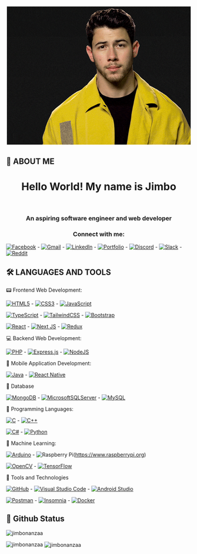 <!-- Banner -->

<p align="center">
  <img alt="" width="500px" src="./banner.gif"</img>
</p>

## 🚀 ABOUT ME

<!-- Intro -->
<h1 align="center">Hello World! My name is <b> Jimbo </b></h1> <br />
<h3 align="center">An aspiring software engineer and web developer</h3>

<h3 align="center"><b> Connect with me:</h3> </b>

[![Facebook](https://img.shields.io/badge/Facebook-%231877F2.svg?style=for-the-badge&logo=Facebook&logoColor=white)](https://fb.com/jimboooonanzaaa) - [![Gmail](https://img.shields.io/badge/Gmail-D14836?style=for-the-badge&logo=gmail&logoColor=white)](https://mail.google.com/mail/u/?authuser=delfinjimbo@gmail.com) - [![LinkedIn](https://img.shields.io/badge/linkedin-%230077B5.svg?style=for-the-badge&logo=linkedin&logoColor=white)](https://linkedin.com/in/jimbo-delfin) - [![Portfolio](https://img.shields.io/badge/my_portfolio-000?style=for-the-badge&logo=ko-fi&logoColor=white)]() - [![Discord](https://img.shields.io/badge/Discord-%235865F2.svg?style=for-the-badge&logo=discord&logoColor=white)](discordapp.com/users/748702882961948773) - [![Slack](https://img.shields.io/badge/Slack-4A154B?style=for-the-badge&logo=slack&logoColor=white)](https://argonsoftware.slack.com/team/U04UNAXHFE1) - [![Reddit](https://img.shields.io/badge/Reddit-%23FF4500.svg?style=for-the-badge&logo=Reddit&logoColor=white)](https://www.reddit.com/user/antmonk615)



## 🛠 LANGUAGES AND TOOLS

:pager: Frontend Web Development:

[![HTML5](https://img.shields.io/badge/html5-%23E34F26?style=for-the-badge&logo=html5&logoColor=white)](https://www.w3.org/html/) - [![CSS3](https://img.shields.io/badge/css3-%231572B6.svg?style=for-the-badge&logo=css3&logoColor=white)](https://www.w3schools.com/css/) - [![JavaScript](https://img.shields.io/badge/javascript-%23323330.svg?style=for-the-badge&logo=javascript&logoColor=%23F7DF1E)](https://developer.mozilla.org/en-US/docs/Web/JavaScript)

[![TypeScript](https://img.shields.io/badge/typescript-%23007ACC.svg?style=for-the-badge&logo=typescript&logoColor=white)](https://www.typescriptlang.org/) - [![TailwindCSS](https://img.shields.io/badge/tailwindcss-%2338B2AC.svg?style=for-the-badge&logo=tailwind-css&logoColor=white)](https://tailwindcss.com/) - [![Bootstrap](https://img.shields.io/badge/bootstrap-%238511FA.svg?style=for-the-badge&logo=bootstrap&logoColor=white)](https://getbootstrap.com)

[![React](https://img.shields.io/badge/react-%2320232a.svg?style=for-the-badge&logo=react&logoColor=%2361DAFB)](https://reactjs.org/) - [![Next JS](https://img.shields.io/badge/Next-black?style=for-the-badge&logo=next.js&logoColor=white)](https://nextjs.org/) - [![Redux](https://img.shields.io/badge/redux-%23593d88.svg?style=for-the-badge&logo=redux&logoColor=white)](https://redux.js.org)


:computer: Backend Web Development:

[![PHP](https://img.shields.io/badge/php-%23777BB4.svg?style=for-the-badge&logo=php&logoColor=white)](https://www.php.net) - [![Express.js](https://img.shields.io/badge/express.js-%23404d59.svg?style=for-the-badge&logo=express&logoColor=%2361DAFB)](https://expressjs.com) - [![NodeJS](https://img.shields.io/badge/node.js-6DA55F?style=for-the-badge&logo=node.js&logoColor=white)](https://nodejs.org)


:iphone: Mobile Application Development:

[![Java](https://img.shields.io/badge/java-%23ED8B00.svg?style=for-the-badge&logo=openjdk&logoColor=white)](https://www.java.com/en/) - [![React Native](https://img.shields.io/badge/react_native-%2320232a.svg?style=for-the-badge&logo=react&logoColor=%2361DAFB)](https://reactnative.dev/)


:bank: Database

[![MongoDB](https://img.shields.io/badge/MongoDB-%234ea94b.svg?style=for-the-badge&logo=mongodb&logoColor=white)](https://www.mongodb.com/) - [![MicrosoftSQLServer](https://img.shields.io/badge/Microsoft%20SQL%20Server-CC2927?style=for-the-badge&logo=microsoft%20sql%20server&logoColor=white)](https://www.microsoft.com/en-us/sql-server) - [![MySQL](https://img.shields.io/badge/mysql-%2300f.svg?style=for-the-badge&logo=mysql&logoColor=white)](https://www.mysql.com/)


:wrench: Programming Languages:

[![C](https://img.shields.io/badge/c-%2300599C.svg?style=for-the-badge&logo=c&logoColor=white)](https://www.cprogramming.com/) - [![C++](https://img.shields.io/badge/c++-%2300599C.svg?style=for-the-badge&logo=c%2B%2B&logoColor=white)](https://www.w3schools.com/cpp/)

[![C#](https://img.shields.io/badge/c%23-%23239120.svg?style=for-the-badge&logo=c-sharp&logoColor=white)](https://www.w3schools.com/cs/) - [![Python](https://img.shields.io/badge/python-3670A0?style=for-the-badge&logo=python&logoColor=ffdd54)](https://www.python.org)


:robot: Machine Learning:

[![Arduino](https://img.shields.io/badge/-Arduino-00979D?style=for-the-badge&logo=Arduino&logoColor=white)](https://www.arduino.cc/) - ![Raspberry Pi](https://img.shields.io/badge/-RaspberryPi-C51A4A?style=for-the-badge&logo=Raspberry-Pi)(https://www.raspberrypi.org)

[![OpenCV](https://img.shields.io/badge/opencv-%23white.svg?style=for-the-badge&logo=opencv&logoColor=white)](https://opencv.org/) - [![TensorFlow](https://img.shields.io/badge/TensorFlow-%23FF6F00.svg?style=for-the-badge&logo=TensorFlow&logoColor=white)](https://www.tensorflow.org)


🧰 Tools and Technologies

[![GitHub](https://img.shields.io/badge/github-%23121011.svg?style=for-the-badge&logo=github&logoColor=white)](https://git-scm.com/) - [![Visual Studio Code](https://img.shields.io/badge/Visual%20Studio%20Code-0078d7.svg?style=for-the-badge&logo=visual-studio-code&logoColor=white)](https://code.visualstudio.com/) - [![Android Studio](https://img.shields.io/badge/Android%20Studio-3DDC84.svg?style=for-the-badge&logo=android-studio&logoColor=white)](https://developer.android.com)

[![Postman](https://img.shields.io/badge/Postman-FF6C37?style=for-the-badge&logo=postman&logoColor=white)](https://www.postman.com/) - [![Insomnia](https://img.shields.io/badge/Insomnia-black?style=for-the-badge&logo=insomnia&logoColor=5849BE)](https://insomnia.rest/) - [![Docker](https://img.shields.io/badge/docker-%230db7ed.svg?style=for-the-badge&logo=docker&logoColor=white)](https://www.docker.com/)


## 🚀 Github Status

<p align="left"> 
<img src="https://komarev.com/ghpvc/?username=jimbonanzaa&label=Profile%20views&color=0e75b6&style=flat" alt="jimbonanzaa" /> </p>

<p><img align="left" src="https://github-readme-stats.vercel.app/api/top-langs?username=jimbonanzaa&show_icons=true&locale=en&layout=compact" alt="jimbonanzaa" /></p>

<p>&nbsp;<img align="center" src="https://github-readme-stats.vercel.app/api?username=jimbonanzaa&show_icons=true&locale=en" alt="jimbonanzaa" /></p>

